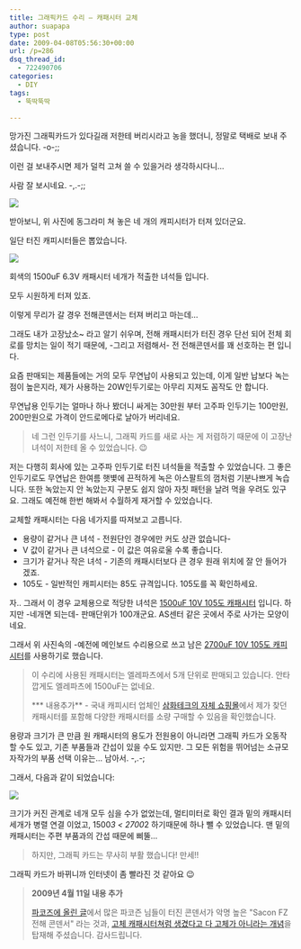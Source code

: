 ```yaml
---
title: 그래픽카드 수리 – 캐패시터 교체
author: suapapa
type: post
date: 2009-04-08T05:56:30+00:00
url: /p=286
dsq_thread_id:
  - 722490706
categories:
  - DIY
tags:
  - 뚝딱뚝딱

---
```

망가진 그래픽카드가 있다길래 저한테 버리시라고 농을 했더니, 정말로 택배로 보내 주셨습니다. -o-;;

이런 걸 보내주시면 제가 덜컥 고쳐 쓸 수 있을거라 생각하시다니&#8230;

사람 잘 보시네요. -,.-;;

![](https://asset.homin.dev/blog/image/6800GS_CAPS.webp)

받아보니, 위 사진에 동그라미 쳐 놓은 네 개의 캐피시터가 터져 있더군요.

일단 터진 캐피시터들은 뽑았습니다.

![][1] 

회색의 1500uF 6.3V 캐패시터 네개가 적출한 녀석들 입니다.

모두 시원하게 터져 있죠.

이렇게 무리가 갈 경우 전해콘덴서는 터져 버리고 마는데&#8230;

그래도 내가 고장났소~ 라고 알기 쉬우며, 전해 캐패시터가 터진 경우 단선 되어 전체 회로를 망치는 일이 적기 때문에, -그리고 저렴해서- 전 전해콘덴서를 꽤 선호하는 편 입니다.

요즘 판매되는 제품들에는 거의 모두 무연납이 사용되고 있는데, 이게 일반 납보다 녹는 점이 높은지라, 제가 사용하는 20W인두기로는 아무리 지져도 꼼작도 안 합니다.

무연납용 인두기는 얼마나 하나 봤더니 싸게는 30만원 부터 고주파 인두기는 100만원, 200만원으로 가격이 안드로메다로 날아가 버리네요.

> 네 그런 인두기를 사느니, 그래픽 카드를 새로 사는 게 저렴하기 때문에 이 고장난 녀석이 저한테 올 수 있었습니다. 😉

저는 다행히 회사에 있는 고주파 인두기로 터진 녀석들을 적출할 수 있었습니다. 그 좋은 인두기로도 무연납은 한여름 햇볓에 끈적하게 녹은 아스팔트의 껌처럼 기분나쁘게 녹습니다. 또한 녹았는지 안 녹았는지 구분도 쉽지 않아 자칫 패턴을 날려 먹을 우려도 있구요. 그래도 예전해 한번 해봐서 수월하게 재거할 수 있었습니다.

교체할 캐패시터는 다음 네가지를 따져보고 고릅니다.

  * 용량이 같거나 큰 녀석 - 전원단인 경우에만 커도 상관 없습니다-
  * V 값이 같거나 큰 녀석으로 - 이 값은 여유로울 수록 좋습니다.
  * 크기가 같거나 작은 녀석 - 기존의 캐패시터보다 큰 경우 원래 위치에 잘 안 들어가겠죠.
  * 105도 - 일반적인 캐피시터는 85도 규격입니다. 105도를 꼭 확인하세요.

자.. 그래서 이 경우 교체용으로 적당한 녀석은 [1500uF 10V 105도 캐패시터][2] 입니다. 하지만 -네개면 되는데- 판매단위가 100개군요. AS센터 같은 곳에서 주로 사가는 모양이네요.

그래서 위 사진속의 -예전에 메인보드 수리용으로 쓰고 남은 [2700uF 10V 105도 캐피시터][3]를 사용하기로 했습니다.

> 이 수리에 사용된 캐패시터는 엘레파츠에서 5개 단위로 판매되고 있습니다. 안타깝게도 엘레파츠에 1500uF는 없네요.
> 
> *** 내용추가** - 국내 캐피시터 업체인 [삼화테크의 자체 쇼핑몰][4]에서 제가 찾던 캐패시터를 포함해 다양한 캐패시터를 소량 구매할 수 있음을 확인했습니다.

용량과 크기가 큰 만큼 원 캐패시터의 용도가 전원용이 아니라면 그래픽 카드가 오동작 할 수도 있고, 기존 부품들과 간섭이 있을 수도 있지만. 그 모든 위험을 뛰어넘는 소규모 자작가의 부품 선택 이유는&#8230; 남아서. -,.-;

그래서, 다음과 같이 되었습니다:

![][5] 

크기가 커진 관계로 네개 모두 심을 수가 없었는데, 멀티미터로 확인 결과 밑의 캐패시터 세개가 병렬 연결 이었고, 1500*3 < 2700*2 하기때문에 하나 뺄 수 있었습니다. 맨 밑의 캐패시터는 주편 부품과의 간섭 때문에 삐뚤...

> 하지만, 그래픽 카드는 무사히 부활 했습니다! 만세!!

그래픽 카드가 바뀌니까 인터넷이 좀 빨라진 것 같아요 😉

> **2009년 4월 11일 내용 추가**
> 
> [파코즈에 올린 글][6]에서 많은 파코즌 님들이 터진 콘덴서가 악명 높은 "Sacon FZ 전해 콘덴서" 라는 것과, [고체 캐패시터쳐럼 생겼다고 다 고체가 아니라는 개념][7]을 탑재해 주셨습니다. 감사드립니다.

 [1]: https://asset.homin.dev/blog/image/6800GS_CAPs_gone.jpg
 [2]: http://www.devicemart.co.kr/mart7/mall.php?cat=002002011&query=view&no=6978
 [3]: http://www.eleparts.co.kr/front/productdetail.php?productcode=002002023001000628&sort=
 [4]: http://www.samwhatech.co.kr/
 [5]: https://asset.homin.dev/blog/image/6800GS_revival.jpg
 [6]: http://www.parkoz.com/zboard/view.php?id=cooling_solution&no=12398
 [7]: http://www.parkoz.com/zboard/view.php?id=vga_freeboard&no=942